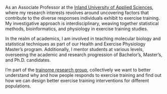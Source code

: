 
As an Associate Professor at the [Inland University of Applied
Sciences](https://www.inn.no), where my research interests revolves
around uncovering factors that contribute to the diverse responses
individuals exhibit to exercise training. My investigative approach is
interdisciplinary, weaving together statistical methods, bioinformatics,
and physiology in exercise training studies.

In the realm of academics, I am involved in teaching molecular biology
and statistical techniques as part of our Health and Exercise Physiology
Master’s program. Additionally, I mentor students at various levels,
overseeing the academic and research progression of Bachelor’s,
Master’s, and Ph.D. candidates.

I’m part of the [trainome research group](trainome.github.io),
collectively we want to better understand why and how people responds to
exercise training and find out how we can design better exercise
training interventions for different populations.
